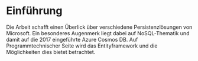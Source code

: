 # Einführung

Die Arbeit schafft einen Überlick über verschiedene Persistenzlösungen von Microsoft. Ein besonderes Augenmerk liegt dabei auf NoSQL-Thematik und damit auf die 2017 eingeführte Azure Cosmos DB. Auf Programmtechnischer Seite wird das Entityframework und die Möglichkeiten dies bietet betrachtet.

